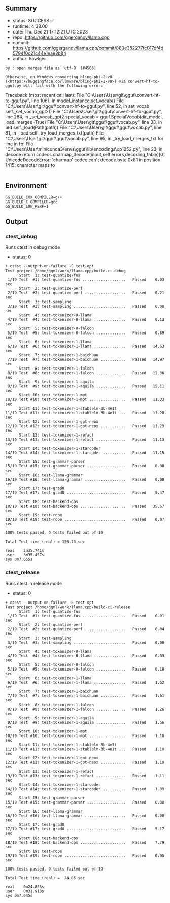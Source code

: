 ## Summary

- status:  SUCCESS ✅
- runtime: 4:38.00
- date:    Thu Dec 21 17:12:21 UTC 2023
- repo:    https://github.com/ggerganov/llama.cpp
- commit:  https://github.com/ggerganov/llama.cpp/commit/880e352277fc017df4d5794f0c21c44e1eae2b84
- author:  howlger
```
py : open merges file as 'utf-8' (#4566)

Otherwise, on Windows converting bling-phi-2-v0 (<https://huggingface.co/llmware/bling-phi-2-v0>) via convert-hf-to-gguf.py will fail with the following error:

```
Traceback (most recent call last):
  File "C:\Users\User\git\gguf\convert-hf-to-gguf.py", line 1061, in <module>
    model_instance.set_vocab()
  File "C:\Users\User\git\gguf\convert-hf-to-gguf.py", line 52, in set_vocab
    self._set_vocab_gpt2()
  File "C:\Users\User\git\gguf\convert-hf-to-gguf.py", line 264, in _set_vocab_gpt2
    special_vocab = gguf.SpecialVocab(dir_model, load_merges=True)
  File "C:\Users\User\git\gguf\gguf\vocab.py", line 33, in __init__
    self._load(Path(path))
  File "C:\Users\User\git\gguf\gguf\vocab.py", line 81, in _load
    self._try_load_merges_txt(path)
  File "C:\Users\User\git\gguf\gguf\vocab.py", line 95, in _try_load_merges_txt
    for line in fp:
  File "C:\Users\User\miniconda3\envs\gguf\lib\encodings\cp1252.py", line 23, in decode
    return codecs.charmap_decode(input,self.errors,decoding_table)[0]
UnicodeDecodeError: 'charmap' codec can't decode byte 0x81 in position 1415: character maps to <undefined>
```
```

## Environment

```
GG_BUILD_CXX_COMPILER=g++
GG_BUILD_C_COMPILER=gcc
GG_BUILD_LOW_PERF=1
```

## Output

### ctest_debug

Runs ctest in debug mode
- status: 0
```
+ ctest --output-on-failure -E test-opt
Test project /home/ggml/work/llama.cpp/build-ci-debug
      Start  1: test-quantize-fns
 1/19 Test  #1: test-quantize-fns ...................   Passed    0.03 sec
      Start  2: test-quantize-perf
 2/19 Test  #2: test-quantize-perf ..................   Passed    0.21 sec
      Start  3: test-sampling
 3/19 Test  #3: test-sampling .......................   Passed    0.00 sec
      Start  4: test-tokenizer-0-llama
 4/19 Test  #4: test-tokenizer-0-llama ..............   Passed    0.13 sec
      Start  5: test-tokenizer-0-falcon
 5/19 Test  #5: test-tokenizer-0-falcon .............   Passed    0.89 sec
      Start  6: test-tokenizer-1-llama
 6/19 Test  #6: test-tokenizer-1-llama ..............   Passed   14.63 sec
      Start  7: test-tokenizer-1-baichuan
 7/19 Test  #7: test-tokenizer-1-baichuan ...........   Passed   14.97 sec
      Start  8: test-tokenizer-1-falcon
 8/19 Test  #8: test-tokenizer-1-falcon .............   Passed   12.36 sec
      Start  9: test-tokenizer-1-aquila
 9/19 Test  #9: test-tokenizer-1-aquila .............   Passed   15.11 sec
      Start 10: test-tokenizer-1-mpt
10/19 Test #10: test-tokenizer-1-mpt ................   Passed   11.33 sec
      Start 11: test-tokenizer-1-stablelm-3b-4e1t
11/19 Test #11: test-tokenizer-1-stablelm-3b-4e1t ...   Passed   11.28 sec
      Start 12: test-tokenizer-1-gpt-neox
12/19 Test #12: test-tokenizer-1-gpt-neox ...........   Passed   11.29 sec
      Start 13: test-tokenizer-1-refact
13/19 Test #13: test-tokenizer-1-refact .............   Passed   11.13 sec
      Start 14: test-tokenizer-1-starcoder
14/19 Test #14: test-tokenizer-1-starcoder ..........   Passed   11.15 sec
      Start 15: test-grammar-parser
15/19 Test #15: test-grammar-parser .................   Passed    0.00 sec
      Start 16: test-llama-grammar
16/19 Test #16: test-llama-grammar ..................   Passed    0.00 sec
      Start 17: test-grad0
17/19 Test #17: test-grad0 ..........................   Passed    5.47 sec
      Start 18: test-backend-ops
18/19 Test #18: test-backend-ops ....................   Passed   35.67 sec
      Start 19: test-rope
19/19 Test #19: test-rope ...........................   Passed    0.07 sec

100% tests passed, 0 tests failed out of 19

Total Test time (real) = 155.73 sec

real	2m35.741s
user	3m35.457s
sys	0m7.655s
```

### ctest_release

Runs ctest in release mode
- status: 0
```
+ ctest --output-on-failure -E test-opt
Test project /home/ggml/work/llama.cpp/build-ci-release
      Start  1: test-quantize-fns
 1/19 Test  #1: test-quantize-fns ...................   Passed    0.01 sec
      Start  2: test-quantize-perf
 2/19 Test  #2: test-quantize-perf ..................   Passed    0.04 sec
      Start  3: test-sampling
 3/19 Test  #3: test-sampling .......................   Passed    0.00 sec
      Start  4: test-tokenizer-0-llama
 4/19 Test  #4: test-tokenizer-0-llama ..............   Passed    0.03 sec
      Start  5: test-tokenizer-0-falcon
 5/19 Test  #5: test-tokenizer-0-falcon .............   Passed    0.18 sec
      Start  6: test-tokenizer-1-llama
 6/19 Test  #6: test-tokenizer-1-llama ..............   Passed    1.52 sec
      Start  7: test-tokenizer-1-baichuan
 7/19 Test  #7: test-tokenizer-1-baichuan ...........   Passed    1.61 sec
      Start  8: test-tokenizer-1-falcon
 8/19 Test  #8: test-tokenizer-1-falcon .............   Passed    1.26 sec
      Start  9: test-tokenizer-1-aquila
 9/19 Test  #9: test-tokenizer-1-aquila .............   Passed    1.66 sec
      Start 10: test-tokenizer-1-mpt
10/19 Test #10: test-tokenizer-1-mpt ................   Passed    1.10 sec
      Start 11: test-tokenizer-1-stablelm-3b-4e1t
11/19 Test #11: test-tokenizer-1-stablelm-3b-4e1t ...   Passed    1.10 sec
      Start 12: test-tokenizer-1-gpt-neox
12/19 Test #12: test-tokenizer-1-gpt-neox ...........   Passed    1.10 sec
      Start 13: test-tokenizer-1-refact
13/19 Test #13: test-tokenizer-1-refact .............   Passed    1.11 sec
      Start 14: test-tokenizer-1-starcoder
14/19 Test #14: test-tokenizer-1-starcoder ..........   Passed    1.09 sec
      Start 15: test-grammar-parser
15/19 Test #15: test-grammar-parser .................   Passed    0.00 sec
      Start 16: test-llama-grammar
16/19 Test #16: test-llama-grammar ..................   Passed    0.00 sec
      Start 17: test-grad0
17/19 Test #17: test-grad0 ..........................   Passed    5.17 sec
      Start 18: test-backend-ops
18/19 Test #18: test-backend-ops ....................   Passed    7.79 sec
      Start 19: test-rope
19/19 Test #19: test-rope ...........................   Passed    0.05 sec

100% tests passed, 0 tests failed out of 19

Total Test time (real) =  24.85 sec

real	0m24.855s
user	0m31.913s
sys	0m7.645s
```
